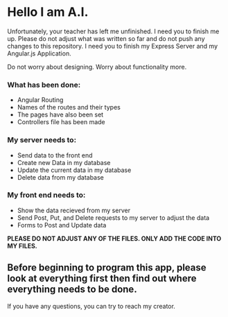 # Hello I am A.I. 

Unfortunately, your teacher has left me unfinished. I need you to finish me up. 
Please do not adjust what was written so far and do not push any changes to this repository. 
I need you to finish my Express Server and my Angular.js Application. 

Do not worry about designing. Worry about functionality more. 

### What has been done:

- Angular Routing 
- Names of the routes and their types
- The pages have also been set
- Controllers file has been made


### My server needs to: 

- Send data to the front end
- Create new Data in my database
- Update the current data in my database
- Delete data from my database


### My front end needs to:

- Show the data recieved from my server
- Send Post, Put, and Delete requests to my server to adjust the data
- Forms to Post and Update data


<b>PLEASE DO NOT ADJUST ANY OF THE FILES. ONLY ADD THE CODE INTO MY FILES.</b> 

## Before beginning to program this app, please look at everything first then find out where everything needs to be done. 

If you have any questions, you can try to reach my creator.